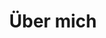 ---
type : about
title: "Über mich"
heading : "Ensemble IT Coaching"
company_description : "Unaufgeregte Hilfe für mehr Selbstermächtigung im Umgang mit Computern und Internet
von Frau ♀︎ für Frauen* ⚧."
person_description :
  "Ich bin ein computerbegeistertes Einhorn, entspannte Feministin und bedingungslose Frauen*-Unterstützerin. 
Als jahrelange Wahlfranzösin (ich habe 18 Jahre in Frankreich gelebt) sehe ich das Leben und seine Herausforderungen 
eher locker und versuche, mir meine gute Laune nicht verderben zu lassen. 
Das gilt auch für technische Herausforderungen. Mein Motto ist \"Die Technik 
ist da, um uns das Leben zu erleichtern.\". 
<br><br>
Meine Begeisterung für Computer begann in den 90er Jahren mit dem Internet. 
Aufgrund heute leider oft noch gültiger Stereotypen, habe ich Wirtschaft statt Informatik studiert. 
Nach 15 Jahren im Innendienst und Projekt-Management habe ich meinen ursprünglichen Traum realisiert und meinen 
Bachelor in Software Design gemacht. 
<br><br>
Durch diese Kombination kenne ich sowohl die Anwender- als auch die Entwicklerseite, was mir eine einzigartige 
Perspektive gibt, um Probleme mit Computern und Software zu lösen."
person_image: images/about/AnnaBreyer.jpg

---